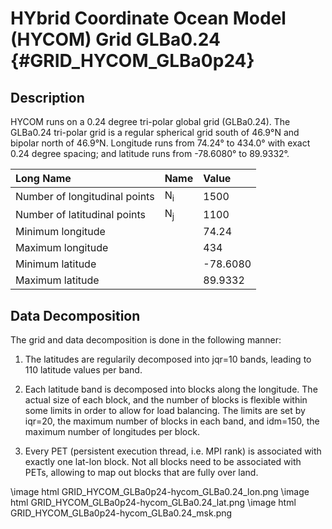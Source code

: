 HYbrid Coordinate Ocean Model (HYCOM) Grid GLBa0.24 {#GRID_HYCOM_GLBa0p24}
===================================================

Description
-----------

HYCOM runs on a 0.24 degree tri-polar global grid (GLBa0.24). The
GLBa0.24 tri-polar grid is a regular spherical grid south of 46.9°N
and bipolar north of 46.9°N. Longitude runs from 74.24° to 434.0°
with exact 0.24 degree spacing; and latitude runs from -78.6080° to
89.9332°.
 
| Long Name                     | Name   | Value    |
| :---------------------------- | :----- | :------- |
| Number of longitudinal points | N<sub>i</sub>   | 1500     |
| Number of latitudinal points  | N<sub>j</sub>   | 1100     |
| Minimum longitude             | &nbsp; | 74.24    |
| Maximum longitude             | &nbsp; | 434      |
| Minimum latitude              | &nbsp; | -78.6080 |
| Maximum latitude              | &nbsp; | 89.9332  |
 
Data Decomposition
------------------

The grid and data decomposition is done in the following manner:

1. The latitudes are regularily decomposed into jqr=10 bands, leading
to 110 latitude values per band.

2. Each latitude band is decomposed into blocks along the
longitude. The actual size of each block, and the number of blocks is
flexible within some limits in order to allow for load balancing. The
limits are set by iqr=20, the maximum number of blocks in each band,
and idm=150, the maximum number of longitudes per block.

3. Every PET (persistent execution thread, i.e. MPI rank) is
associated with exactly one lat-lon block. Not all blocks need to be
associated with PETs, allowing to map out blocks that are fully over
land.

\image html GRID_HYCOM_GLBa0p24-hycom_GLBa0.24_lon.png
\image html GRID_HYCOM_GLBa0p24-hycom_GLBa0.24_lat.png
\image html GRID_HYCOM_GLBa0p24-hycom_GLBa0.24_msk.png

 
